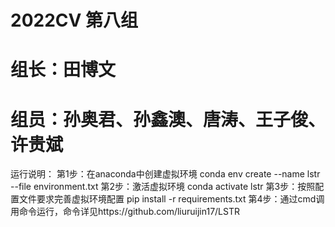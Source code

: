 # 2022CV 第八组
# 组长：田博文
# 组员：孙奥君、孙鑫澳、唐涛、王子俊、许贵斌
运行说明：
第1步：在anaconda中创建虚拟环境 conda env create --name lstr --file environment.txt
第2步：激活虚拟环境 conda activate lstr
第3步：按照配置文件要求完善虚拟环境配置 pip install -r requirements.txt
第4步：通过cmd调用命令运行，命令详见https://github.com/liuruijin17/LSTR
